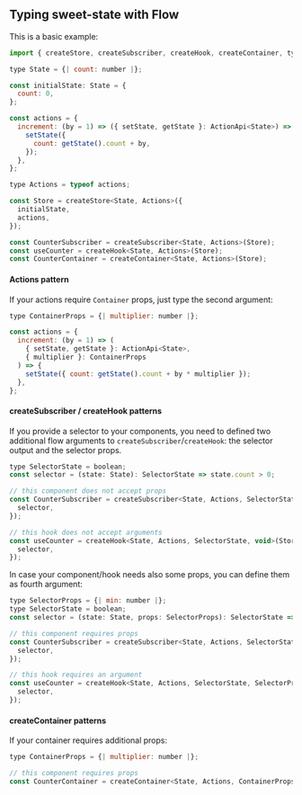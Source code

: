 ## Typing **sweet-state** with Flow

This is a basic example:

```js
import { createStore, createSubscriber, createHook, createContainer, type ActionApi } from 'react-sweet-state';

type State = {| count: number |};

const initialState: State = {
  count: 0,
};

const actions = {
  increment: (by = 1) => ({ setState, getState }: ActionApi<State>) => {
    setState({
      count: getState().count + by,
    });
  },
};

type Actions = typeof actions;

const Store = createStore<State, Actions>({
  initialState,
  actions,
});

const CounterSubscriber = createSubscriber<State, Actions>(Store);
const useCounter = createHook<State, Actions>(Store);
const CounterContainer = createContainer<State, Actions>(Store);
```

#### Actions pattern

If your actions require `Container` props, just type the second argument:

```js
type ContainerProps = {| multiplier: number |};

const actions = {
  increment: (by = 1) => (
    { setState, getState }: ActionApi<State>,
    { multiplier }: ContainerProps
  ) => {
    setState({ count: getState().count + by * multiplier });
  },
};
```

#### createSubscriber / createHook patterns

If you provide a selector to your components, you need to defined two additional flow arguments to `createSubscriber`/`createHook`: the selector output and the selector props.

```js
type SelectorState = boolean;
const selector = (state: State): SelectorState => state.count > 0;

// this component does not accept props
const CounterSubscriber = createSubscriber<State, Actions, SelectorState, void>(Store, {
  selector,
});

// this hook does not accept arguments
const useCounter = createHook<State, Actions, SelectorState, void>(Store, {
  selector,
});
```

In case your component/hook needs also some props, you can define them as fourth argument:

```js
type SelectorProps = {| min: number |};
type SelectorState = boolean;
const selector = (state: State, props: SelectorProps): SelectorState => state.count > props.min;

// this component requires props
const CounterSubscriber = createSubscriber<State, Actions, SelectorState, SelectorProps>(Store, {
  selector,
});

// this hook requires an argument
const useCounter = createHook<State, Actions, SelectorState, SelectorProps>(Store {
  selector,
});
```

#### createContainer patterns

If your container requires additional props:

```js
type ContainerProps = {| multiplier: number |};

// this component requires props
const CounterContainer = createContainer<State, Actions, ContainerProps>(Store);
```
